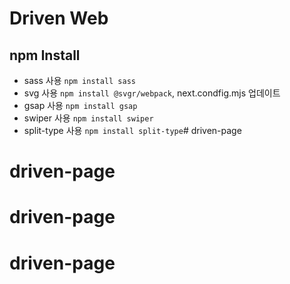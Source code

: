 # Driven Web

## npm Install
- sass 사용 `npm install sass`
- svg 사용 `npm install @svgr/webpack`, next.condfig.mjs 업데이트
- gsap 사용 `npm install gsap`
- swiper 사용 `npm install swiper`
- split-type 사용 `npm install split-type`# driven-page
# driven-page
# driven-page
# driven-page

